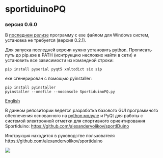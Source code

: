 ﻿# sportiduinoPQ

### версия 0.6.0

В [последнем релизе](https://github.com/alexandervolikov/SportiduinoPQ/releases) программу с exe файлом для Windows систем, установка не требуется (версия 0.2.1). 

Для запуска последней версии нужно установить [python](https://www.python.org/). Прописать путь до pip.exe в  PATH (иснтрукцию несложно найти в сети) и установить все зависимости из командной строки:

```commandline
pip install pyserial pyqt5 xmltodict six sip
```

exe сгенерирован с помощью pyinstaller:

```commandline
pip install pyinstaller
pyinstaller --onefile --noconsole SportiduinoPQ.py
```

[English](https://github.com/alexandervolikov/SportiduinoPQ/blob/master/README.md)

В данном репозитории ведется разработка базового GUI программного обеспечения основанного на [python модуле](https://github.com/alexandervolikov/sportiduinoPython) и PyQt для работы с системой электронной отметки для спортивного ориентирования Sportiduino: https://github.com/alexandervolikov/sportIDuino

Инструкция находится в руководстве пользователя https://github.com/alexandervolikov/sportiduino

![](https://raw.githubusercontent.com/alexandervolikov/SportiduinoPQ/master/image/main1.JPG)